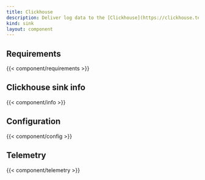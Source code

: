 ```yaml
---
title: Clickhouse
description: Deliver log data to the [Clickhouse](https://clickhouse.tech) database
kind: sink
layout: component
---
```


## Requirements

{{< component/requirements >}}

## Clickhouse sink info

{{< component/info >}}

## Configuration

{{< component/config >}}

## Telemetry

{{< component/telemetry >}}
